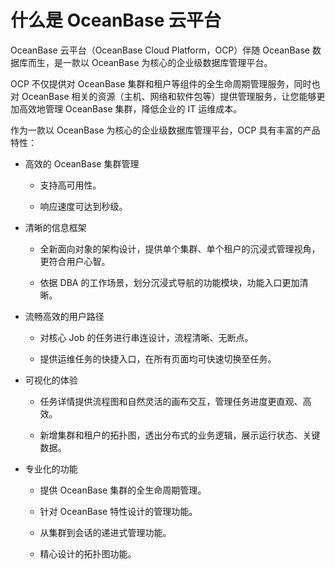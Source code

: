 什么是 OceanBase 云平台 
======================================

OceanBase 云平台（OceanBase Cloud Platform，OCP）伴随 OceanBase 数据库而生，是一款以 OceanBase 为核心的企业级数据库管理平台。

OCP 不仅提供对 OceanBase 集群和租户等组件的全生命周期管理服务，同时也对 OceanBase 相关的资源（主机、网络和软件包等）提供管理服务，让您能够更加高效地管理 OceanBase 集群，降低企业的 IT 运维成本。

作为一款以 OceanBase 为核心的企业级数据库管理平台，OCP 具有丰富的产品特性：

* 高效的 OceanBase 集群管理

  * 支持高可用性。

    
  
  * 响应速度可达到秒级。

    
  

  

* 清晰的信息框架

  * 全新面向对象的架构设计，提供单个集群、单个租户的沉浸式管理视角，更符合用户心智。

    
  
  * 依据 DBA 的工作场景，划分沉浸式导航的功能模块，功能入口更加清晰。

    
  

  

* 流畅高效的用户路径

  * 对核心 Job 的任务进行串连设计，流程清晰、无断点。

    
  
  * 提供运维任务的快捷入口，在所有页面均可快速切换至任务。

    
  

  

* 可视化的体验

  * 任务详情提供流程图和自然灵活的画布交互，管理任务进度更直观、高效。

    
  
  * 新增集群和租户的拓扑图，透出分布式的业务逻辑，展示运行状态、关键数据。

    
  

  

* 专业化的功能

  * 提供 OceanBase 集群的全生命周期管理。

    
  
  * 针对 OceanBase 特性设计的管理功能。

    
  
  * 从集群到会话的递进式管理功能。

    
  
  * 精心设计的拓扑图功能。

    
  

  



